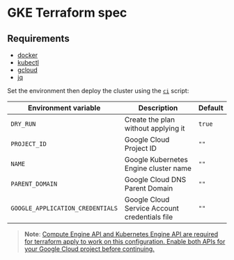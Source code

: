 # GKE Terraform spec

## Requirements

- [docker](https://www.docker.com/)
- [kubectl](https://kubernetes.io/docs/tasks/tools/install-kubectl/)
- [gcloud ](https://cloud.google.com/sdk/gcloud)
- [jq](https://stedolan.github.io/jq/)

Set the environment then deploy the cluster using the [`ci`](ci.sh) script:

| Environment variable | Description | Default |
|-----------|-------------|---------|
| `DRY_RUN` | Create the plan without applying it | `true` |
| `PROJECT_ID` | Google Cloud Project ID | `""` |
| `NAME` | Google Kubernetes Engine cluster name | `""` |
| `PARENT_DOMAIN` | Google Cloud DNS Parent Domain | `""` |
| `GOOGLE_APPLICATION_CREDENTIALS` | Google Cloud Service Account credentials file | `""` |

> **Note**: [Compute Engine API and Kubernetes Engine API are required for terraform apply to work on this configuration. Enable both APIs for your Google Cloud project before continuing.](https://learn.hashicorp.com/tutorials/terraform/gke#provision-the-gke-cluster)
